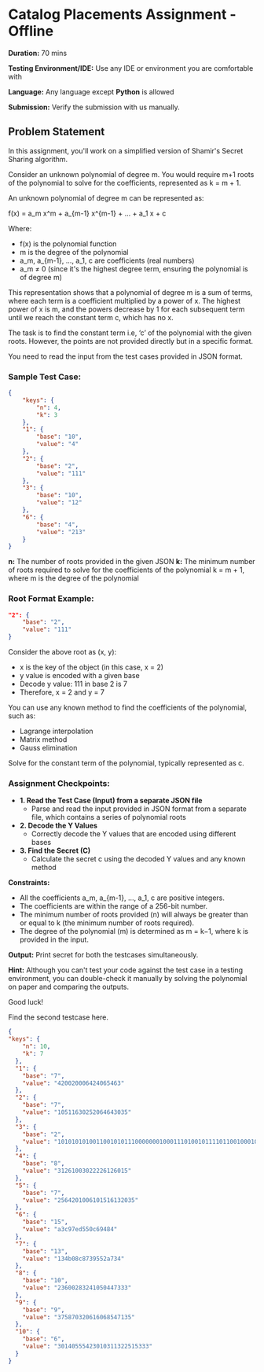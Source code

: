 # Catalog Placements Assignment - Offline

**Duration:** 70 mins

**Testing Environment/IDE:** Use any IDE or environment you are comfortable with

**Language:** Any language except **Python** is allowed

**Submission:** Verify the submission with us manually.

## Problem Statement

In this assignment, you'll work on a simplified version of Shamir's Secret Sharing algorithm.

Consider an unknown polynomial of degree m. You would require m+1 roots of the polynomial to solve for the coefficients, represented as k = m + 1.

An unknown polynomial of degree m can be represented as:

f(x) = a_m x^m + a_{m-1} x^{m-1} + ... + a_1 x + c

Where:

- f(x) is the polynomial function
- m is the degree of the polynomial
- a_m, a_{m-1}, ..., a_1, c are coefficients (real numbers)
- a_m ≠ 0 (since it's the highest degree term, ensuring the polynomial is of degree m)

This representation shows that a polynomial of degree m is a sum of terms, where each term is a coefficient multiplied by a power of x. The highest power of x is m, and the powers decrease by 1 for each subsequent term until we reach the constant term c, which has no x.

The task is to find the constant term i.e, ‘c’ of the polynomial with the given roots. However, the points are not provided directly but in a specific format.

You need to read the input from the test cases provided in JSON format.

### Sample Test Case:

```json
{
    "keys": {
        "n": 4,
        "k": 3
    },
    "1": {
        "base": "10",
        "value": "4"
    },
    "2": {
        "base": "2",
        "value": "111"
    },
    "3": {
        "base": "10",
        "value": "12"
    },
    "6": {
        "base": "4",
        "value": "213"
    }
}
```

**n:** The number of roots provided in the given JSON
**k:** The minimum number of roots required to solve for the coefficients of the polynomial
k = m + 1, where m is the degree of the polynomial

### Root Format Example:

```json
"2": {
    "base": "2",
    "value": "111"
}
```

Consider the above root as (x, y):

- x is the key of the object (in this case, x = 2)
- y value is encoded with a given base
- Decode y value: 111 in base 2 is 7
- Therefore, x = 2 and y = 7

You can use any known method to find the coefficients of the polynomial, such as:

- Lagrange interpolation
- Matrix method
- Gauss elimination

Solve for the constant term of the polynomial, typically represented as c.

### Assignment Checkpoints:

- **1. Read the Test Case (Input) from a  separate JSON file**
    - Parse and read the input provided in JSON format from a separate file, which contains a series of polynomial roots
- **2. Decode the Y Values**
    - Correctly decode the Y values that are encoded using different bases
- **3. Find the Secret (C)**
    - Calculate the secret c using the decoded Y values and any known method

**Constraints:**

- All the coefficients a_m, a_{m-1}, ..., a_1, c are positive integers.
- The coefficients are within the range of a 256-bit number.
- The minimum number of roots provided (n) will always be greater than or equal to k (the minimum number of roots required).
- The degree of the polynomial (m) is determined as m = k−1, where k is provided in the input.

  
**Output:** Print secret for both the testcases simultaneously.

**Hint:** Although you can't test your code against the test case in a testing environment, you can double-check it manually by solving the polynomial on paper and comparing the outputs.

Good luck!

Find the second testcase here.

```json
{
"keys": {
    "n": 10,
    "k": 7
  },
  "1": {
    "base": "7",
    "value": "420020006424065463"
  },
  "2": {
    "base": "7",
    "value": "10511630252064643035"
  },
  "3": {
    "base": "2",
    "value": "101010101001100101011100000001000111010010111101100100010"
  },
  "4": {
    "base": "8",
    "value": "31261003022226126015"
  },
  "5": {
    "base": "7",
    "value": "2564201006101516132035"
  },
  "6": {
    "base": "15",
    "value": "a3c97ed550c69484"
  },
  "7": {
    "base": "13",
    "value": "134b08c8739552a734"
  },
  "8": {
    "base": "10",
    "value": "23600283241050447333"
  },
  "9": {
    "base": "9",
    "value": "375870320616068547135"
  },
  "10": {
    "base": "6",
    "value": "30140555423010311322515333"
  }
}
```
